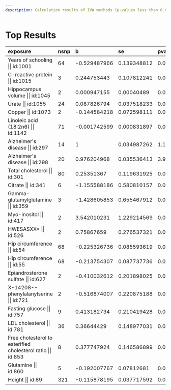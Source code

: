 ```yaml
---
description: Calculation results of IVW methods (p-values less than 0.05)
---
```


# Top Results

| exposure | nsnp | b | se | pval |
| :--- | :--- | :--- | :--- | :--- |
| Years of schooling \|\| id:1001 | 64 | -0.529487966 | 0.139348812 | 0.000144853 |
| C-reactive protein \|\| id:1015 | 3 | 0.244753443 | 0.107812241 | 0.023196524 |
| Hippocampus volume \|\| id:1045 | 2 | 0.000947155 | 0.00040489 | 0.019320529 |
| Urate \|\| id:1055 | 24 | 0.087826794 | 0.037518233 | 0.01923682 |
| Copper \|\| id:1073 | 2 | -0.144584218 | 0.072598111 | 0.04641826 |
| Linoleic acid \(18:2n6\) \|\| id:1142 | 71 | -0.001742599 | 0.000831897 | 0.03619506 |
| Alzheimer's disease \|\| id:297 | 14 | 1 | 0.034987262 | 1.13E-179 |
| Alzheimer's disease \|\| id:298 | 20 | 0.976204968 | 0.035536413 | 3.95E-166 |
| Total cholesterol \|\| id:301 | 80 | 0.25351367 | 0.119631925 | 0.034080845 |
| Citrate \|\| id:341 | 6 | -1.155588186 | 0.580810157 | 0.046633441 |
| Gamma-glutamylglutamine \|\| id:359 | 3 | -1.428605853 | 0.655467912 | 0.029293012 |
| Myo-inositol \|\| id:417 | 2 | 3.542010231 | 1.229214569 | 0.003957582 |
| HWESASXX\* \|\| id:526 | 2 | 0.75867659 | 0.276537321 | 0.006079042 |
| Hip circumference \|\| id:54 | 68 | -0.225326736 | 0.085593619 | 0.008475455 |
| Hip circumference \|\| id:55 | 68 | -0.213754307 | 0.087737736 | 0.014838905 |
| Epiandrosterone sulfate \|\| id:627 | 2 | -0.410032612 | 0.201898025 | 0.042266188 |
| X-14208--phenylalanylserine \|\| id:721 | 2 | -0.516874007 | 0.220875188 | 0.019277647 |
| Fasting glucose \|\| id:757 | 9 | 0.413182734 | 0.210419428 | 0.049574763 |
| LDL cholesterol \|\| id:781 | 36 | 0.36644429 | 0.148977031 | 0.013903893 |
| Free cholesterol to esterified cholesterol ratio \|\| id:853 | 8 | 0.377747924 | 0.146586899 | 0.009967477 |
| Glutamine \|\| id:860 | 5 | -0.192007767 | 0.07812681 | 0.013985232 |
| Height \|\| id:89 | 321 | -0.115878195 | 0.037717592 | 0.002124456 |

